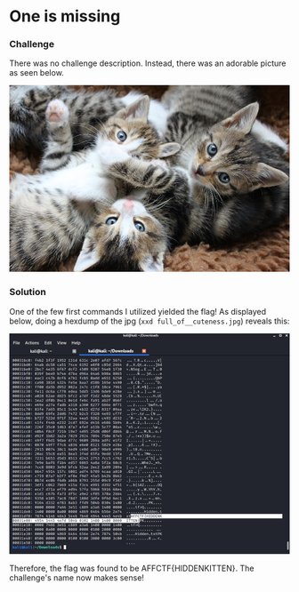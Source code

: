 
# One is missing

### Challenge

There was no challenge description. Instead, there was an adorable picture as seen below.

![a jpg picture depicting extremely adorable kittens](./full_of__cuteness.jpg)

### Solution

One of the few first commands I utilized yielded the flag! As displayed below, doing a hexdump of the jpg (`xxd full_of__cuteness.jpg`) reveals this:

![partial results of a hex dump on the jpg showing the CTF's flag](./cute_hex_dump.png)

Therefore, the flag was found to be AFFCTF{HIDDENKITTEN}. The challenge's name now makes sense!
